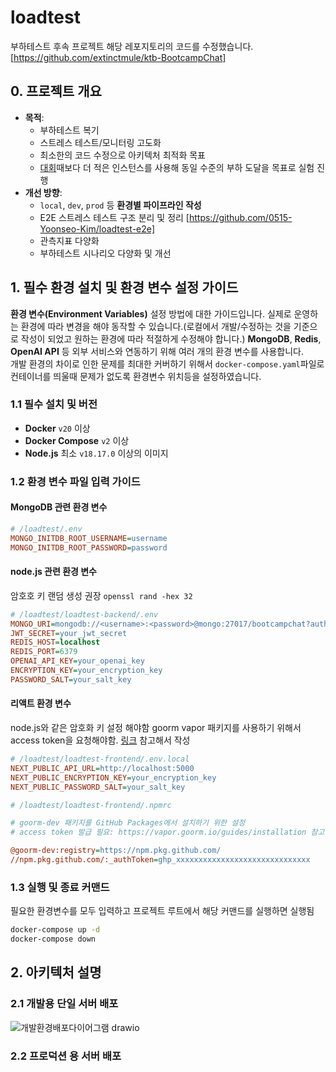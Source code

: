 # loadtest

부하테스트 후속 프로젝트
해당 레포지토리의 코드를 수정했습니다. [https://github.com/extinctmule/ktb-BootcampChat]

## 0. 프로젝트 개요

- **목적**:
  - 부하테스트 복기
  - 스트레스 테스트/모니터링 고도화
  - 최소한의 코드 수정으로 아키텍처 최적화 목표
  - [대회](https://gem-waste-46b.notion.site/16f5b5b9a26d802fbe43e8a7828078e9?pvs=4)때보다 더 적은 인스턴스를 사용해 동일 수준의 부하 도달을 목표로 실험 진행
- **개선 방향**:
  - `local`, `dev`, `prod` 등 **환경별 파이프라인 작성**
  - E2E 스트레스 테스트 구조 분리 및 정리 [https://github.com/0515-Yoonseo-Kim/loadtest-e2e]
  - 관측지표 다양화
  - 부하테스트 시나리오 다양화 및 개선

## 1. 필수 환경 설치 및 환경 변수 설정 가이드
**환경 변수(Environment Variables)** 설정 방법에 대한 가이드입니다. 실제로 운영하는 환경에 따라 변경을 해야 동작할 수 있습니다.(로컬에서 개발/수정하는 것을 기준으로 작성이 되었고 원하는 환경에 따라 적절하게 수정해야 합니다.)
**MongoDB**, **Redis**, **OpenAI API** 등 외부 서비스와 연동하기 위해 여러 개의 환경 변수를 사용합니다.  
개발 환경의 차이로 인한 문제를 최대한 커버하기 위해서 `docker-compose.yaml`파일로 컨테이너를 띄울때 문제가 없도록 환경변수 위치등을 설정하였습니다.

### 1.1 필수 설치 및 버전
- **Docker** `v20` 이상
- **Docker Compose** `v2` 이상
- **Node.js** 최소 `v18.17.0` 이상의 이미지
  
### 1.2 환경 변수 파일 입력 가이드
#### MongoDB 관련 환경 변수 
```ini
# /loadtest/.env
MONGO_INITDB_ROOT_USERNAME=username
MONGO_INITDB_ROOT_PASSWORD=password
```
#### node.js 관련 환경 변수
암호호 키 랜덤 생성 권장 `openssl rand -hex 32`

```ini
# /loadtest/loadtest-backend/.env
MONGO_URI=mongodb://<username>:<password>@mongo:27017/bootcampchat?authSource=admin # 설정한 DB 유저이름, 패스워드 입력
JWT_SECRET=your_jwt_secret
REDIS_HOST=localhost
REDIS_PORT=6379
OPENAI_API_KEY=your_openai_key
ENCRYPTION_KEY=your_encryption_key
PASSWORD_SALT=your_salt_key
```

#### 리액트 환경 변수
node.js와 같은 암호화 키 설정 해야함
goorm vapor 패키지를 사용하기 위해서 access token을 요청해야함. [링크](https://vapor.goorm.io/guides/installation) 참고해서 작성 

```ini
# /loadtest/loadtest-frontend/.env.local
NEXT_PUBLIC_API_URL=http://localhost:5000
NEXT_PUBLIC_ENCRYPTION_KEY=your_encryption_key
NEXT_PUBLIC_PASSWORD_SALT=your_salt_key
```

```ini
# /loadtest/loadtest-frontend/.npmrc

# goorm-dev 패키지를 GitHub Packages에서 설치하기 위한 설정
# access token 발급 필요: https://vapor.goorm.io/guides/installation 참고

@goorm-dev:registry=https://npm.pkg.github.com/
//npm.pkg.github.com/:_authToken=ghp_xxxxxxxxxxxxxxxxxxxxxxxxxxxxxx

```


### 1.3 실행 및 종료 커맨드
필요한 환경변수를 모두 입력하고 프로젝트 루트에서 해당 커맨드를 실행하면 실행됨
```sh
docker-compose up -d
docker-compose down
```
## 2. 아키텍처 설명
### 2.1 개발용 단일 서버 배포
![개발환경배포다이어그램 drawio](https://github.com/user-attachments/assets/dd75f85a-fdf9-4ac8-a5af-5979b3ba2d35)
### 2.2 프로덕션 용 서버 배포


